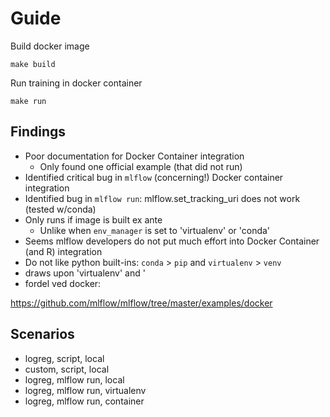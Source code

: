 # Guide

Build docker image

```
make build
```

Run training in docker container

```
make run
```

## Findings

- Poor documentation for Docker Container integration
    - Only found one official example (that did not run)
- Identified critical bug in ```mlflow``` (concerning!) Docker container integration
- Identified bug in ```mlflow run```: mlflow.set_tracking_uri does not work (tested w/conda)
- Only runs if image is built ex ante
    - Unlike when ```env_manager``` is set to 'virtualenv' or 'conda'
- Seems mlflow developers do not put much effort into Docker Container (and R) integration
- Do not like python built-ins: `conda` > `pip` and `virtualenv` > `venv`
- draws upon 'virtualenv' and '
- fordel ved docker:

https://github.com/mlflow/mlflow/tree/master/examples/docker


## Scenarios

- logreg, script, local
- custom, script, local
- logreg, mlflow run, local
- logreg, mlflow run, virtualenv
- logreg, mlflow run, container






